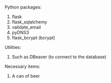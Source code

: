 Python packages:
1. flask
2. flask_sqlalchemy
3. validate_email
4. pyDNS3
5. flask_bcrypt (bcrypt)

Utilities:
1. Such as DBeaver (to connect to the database)

Necessary items:
1. A can of beer

